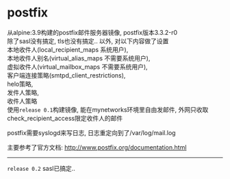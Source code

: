 # postfix

从alpine:3.9构建的postfix邮件服务器镜像, postfix版本3.3.2-r0  
除了sasl没有搞定, tls也没有搞定.. 以外, 对以下内容做了设置  
 本地收件人(local_recipient_maps 系统用户),  
 本地收件人别名(virtual_alias_maps 不需要系统用户),  
 虚拟收件人(virtual_mailbox_maps 不需要系统用户),  
 客户端连接策略(smtpd_client_restrictions),  
 helo策略,  
 发件人策略,  
 收件人策略  
使用`release 0.1`构建镜像, 能在mynetworks环境里自由发邮件, 外网只收取check_recipient_access限定收件人的邮件  
  
postfix需要syslogd来写日志, 日志重定向到了/var/log/mail.log  

主要参考了官方文档: http://www.postfix.org/documentation.html

___
`release 0.2` sasl已搞定..  
